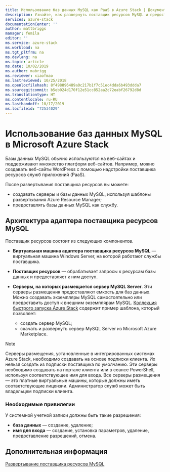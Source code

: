 ```yaml
---
title: Использование баз данных MySQL как PaaS в Azure Stack | Документация Майкрософт
description: Узнайте, как развернуть поставщик ресурсов MySQL и предоставить базы данных MySQL как услугу в Azure Stack.
services: azure-stack
documentationCenter: ''
author: mattbriggs
manager: femila
editor: ''
ms.service: azure-stack
ms.workload: na
ms.tgt_pltfrm: na
ms.devlang: na
ms.topic: article
ms.date: 10/02/2019
ms.author: mabrigg
ms.reviewer: xiaofmao
ms.lastreviewed: 10/25/2018
ms.openlocfilehash: 8f498896489a0c217b1f7c51ec4dda6b493ddda7
ms.sourcegitcommit: b5eb024d170f12e51cc852aa2c72eabf26792d8d
ms.translationtype: HT
ms.contentlocale: ru-RU
ms.lasthandoff: 10/17/2019
ms.locfileid: "72534029"
---
```

# <a name="use-mysql-databases-on-microsoft-azure-stack"></a>Использование баз данных MySQL в Microsoft Azure Stack

Базы данных MySQL обычно используются на веб-сайтах и поддерживают множество платформ веб-сайтов. Например, можно создавать веб-сайты WordPress с помощью надстройки поставщика ресурсов служб приложений (PaaS).

После развертывания поставщика ресурсов вы можете:

* создавать серверы и базы данных MySQL, используя шаблоны развертывания Azure Resource Manager;
* предоставлять базы данных MySQL как службу.  

## <a name="mysql-resource-provider-adapter-architecture"></a>Архитектура адаптера поставщика ресурсов MySQL

Поставщик ресурсов состоит из следующих компонентов.

* **Виртуальная машина адаптера поставщика ресурсов MySQL** — виртуальная машина Windows Server, на которой работают службы поставщика.
* **Поставщик ресурсов** — обрабатывает запросы к ресурсам базы данных и предоставляет к ним доступ.
* **Серверы, на которых размещается сервер MySQL Server**. Эти серверы размещения предоставляют емкость для баз данных. Можно создавать экземпляры MySQL самостоятельно или предоставить доступ к внешним экземплярам MySQL. [Коллекция быстрого запуска Azure Stack](https://github.com/Azure/AzureStack-QuickStart-Templates/tree/master/mysql-standalone-server-windows) содержит пример шаблона, который позволяет:

  * создать сервер MySQL;
  * скачать и развернуть сервер MySQL Server из Microsoft Azure Marketplace.

> [!NOTE]
> Серверы размещения, установленные в интегрированных системах Azure Stack, необходимо создавать на основе подписки клиента. Их нельзя создать из подписки поставщика по умолчанию. Эти серверы необходимо создавать на портале клиента или в сеансе PowerShell, используя соответствующее имя для входа. Все серверы размещения — это платные виртуальные машины, которые должны иметь соответствующие лицензии. Администратор служб может быть владельцем подписки клиента.

### <a name="required-privileges"></a>Необходимые привилегии

У системной учетной записи должны быть такие разрешения:

* **база данных** — создание, удаление;
* **имя для входа** — создание, установка параметров, удаление, предоставление разрешений, отмена.  

## <a name="next-steps"></a>Дополнительная информация

[Развертывание поставщика ресурсов MySQL](azure-stack-mysql-resource-provider-deploy.md)
